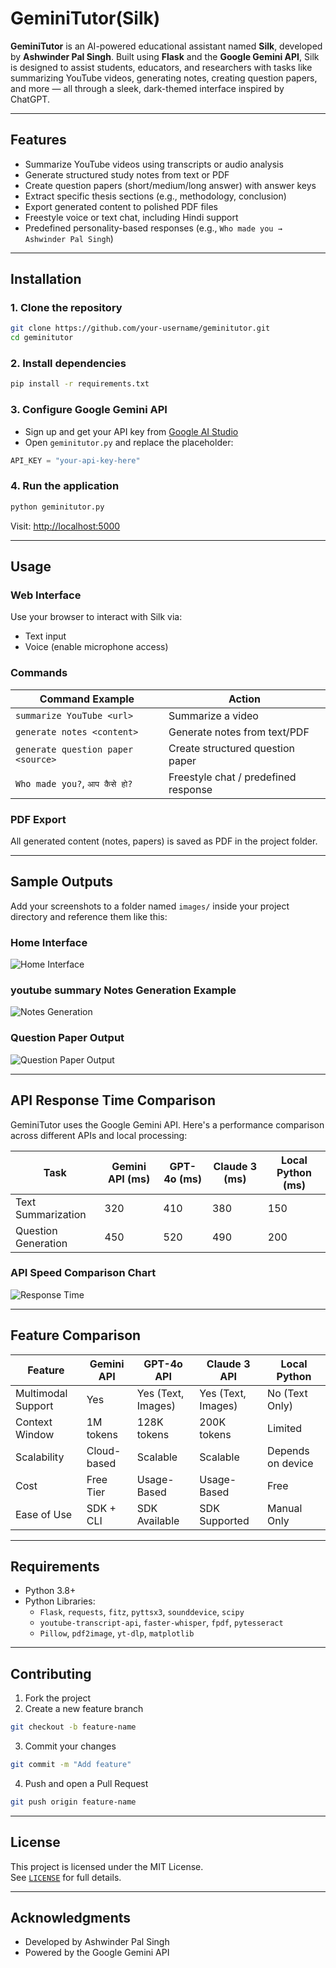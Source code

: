 
# GeminiTutor(Silk)

**GeminiTutor** is an AI-powered educational assistant named **Silk**, developed by **Ashwinder Pal Singh**. Built using **Flask** and the **Google Gemini API**, Silk is designed to assist students, educators, and researchers with tasks like summarizing YouTube videos, generating notes, creating question papers, and more — all through a sleek, dark-themed interface inspired by ChatGPT.

---

## Features

- Summarize YouTube videos using transcripts or audio analysis  
- Generate structured study notes from text or PDF  
- Create question papers (short/medium/long answer) with answer keys  
- Extract specific thesis sections (e.g., methodology, conclusion)  
- Export generated content to polished PDF files  
- Freestyle voice or text chat, including Hindi support  
- Predefined personality-based responses (e.g., `Who made you → Ashwinder Pal Singh`)  

---

## Installation

### 1. Clone the repository
```bash
git clone https://github.com/your-username/geminitutor.git
cd geminitutor
```

### 2. Install dependencies
```bash
pip install -r requirements.txt
```

### 3. Configure Google Gemini API
- Sign up and get your API key from [Google AI Studio](https://makersuite.google.com/)
- Open `geminitutor.py` and replace the placeholder:
```python
API_KEY = "your-api-key-here"
```

### 4. Run the application
```bash
python geminitutor.py
```

Visit: [http://localhost:5000](http://localhost:5000)

---

## Usage

### Web Interface
Use your browser to interact with Silk via:
- Text input
- Voice (enable microphone access)

### Commands
| Command Example                        | Action                                     
|----------------------------------------|---------------------------------------------|
| `summarize YouTube <url>`              | Summarize a video                           
| `generate notes <content>`             | Generate notes from text/PDF                
| `generate question paper <source>`     | Create structured question paper            
| `Who made you?`, `आप कैसे हो?`           |  Freestyle chat / predefined response          

### PDF Export
All generated content (notes, papers) is saved as PDF in the project folder.

---

## Sample Outputs

Add your screenshots to a folder named `images/` inside your project directory and reference them like this:

### Home Interface  
![Home Interface](images/geminitutorpic.png)

### youtube summary Notes Generation Example  
![Notes Generation](images/ytsumary.png)

### Question Paper Output  
![Question Paper Output](images/qpaper.png)



---

## API Response Time Comparison

GeminiTutor uses the Google Gemini API. Here's a performance comparison across different APIs and local processing:

| Task                  | Gemini API (ms) | GPT-4o (ms) | Claude 3 (ms) | Local Python (ms)|
|-----------------------|----------------|-------------|---------------|-------------------|
| Text Summarization    | 320            | 410         | 380           | 150               |
| Question Generation   | 450            | 520         | 490           | 200               |



### API Speed Comparison Chart  
![Response Time](images/graph.png)

---

## Feature Comparison

| Feature              | Gemini API       | GPT-4o API         | Claude 3 API      | Local Python         |
|----------------------|------------------|--------------------|-------------------|----------------------|
| Multimodal Support   | Yes              | Yes (Text, Images) | Yes (Text, Images)| No (Text Only)       |
| Context Window       | 1M tokens        | 128K tokens        | 200K tokens       | Limited              |
| Scalability          | Cloud-based      | Scalable           | Scalable          | Depends on device    |
| Cost                 | Free Tier        | Usage-Based        | Usage-Based       | Free                 |
| Ease of Use          | SDK + CLI        | SDK Available      | SDK Supported     | Manual Only          |

---

## Requirements

- Python 3.8+
- Python Libraries:
  - `Flask`, `requests`, `fitz`, `pyttsx3`, `sounddevice`, `scipy`  
  - `youtube-transcript-api`, `faster-whisper`, `fpdf`, `pytesseract`  
  - `Pillow`, `pdf2image`, `yt-dlp`, `matplotlib`

---

## Contributing

1. Fork the project  
2. Create a new feature branch  
```bash
git checkout -b feature-name
```
3. Commit your changes  
```bash
git commit -m "Add feature"
```
4. Push and open a Pull Request  
```bash
git push origin feature-name
```

---

## License

This project is licensed under the MIT License.  
See [`LICENSE`](LICENSE) for full details.

---

## Acknowledgments

- Developed by Ashwinder Pal Singh  
- Powered by the Google Gemini API
